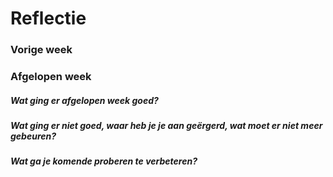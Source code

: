 Reflectie
==========

### Vorige week


### Afgelopen week

#####  Wat ging er afgelopen week goed?


#####  Wat ging er niet goed, waar heb je je aan geërgerd, wat moet er niet meer gebeuren?

 
##### Wat ga je komende proberen te verbeteren?
